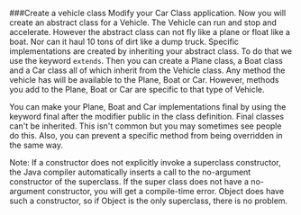 ###Create a vehicle class
Modify your Car Class application. Now you will create an abstract class for a Vehicle. The Vehicle can run and stop and accelerate. However the abstract class can not fly like a plane or float like a boat. Nor can it haul 10 tons of dirt like a dump truck. Specific implementations are created by inheriting your abstract class. To do that we use the keyword ```extends```. Then you can create a Plane class, a Boat class and a Car class all of which inherit from the Vehicle class. Any method the vehicle has will be available to the Plane, Boat or Car. However, methods you add to the Plane, Boat or Car are specific to that type of Vehicle.


You can make your Plane, Boat and Car implementations final by using the keyword final after the modifier public in the class definition. Final classes can't be inherited. This isn't common but you may sometimes see people do this. Also, you can prevent a specific method from being overridden in the same way.


Note: If a constructor does not explicitly invoke a superclass constructor, the Java compiler automatically inserts a call to the no-argument constructor of the superclass. If the super class does not have a no-argument constructor, you will get a compile-time error. Object does have such a constructor, so if Object is the only superclass, there is no problem.
